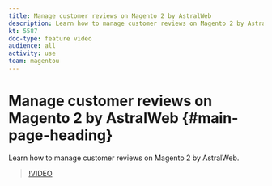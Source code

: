 ```yaml
---
title: Manage customer reviews on Magento 2 by AstralWeb
description: Learn how to manage customer reviews on Magento 2 by AstralWeb.
kt: 5587
doc-type: feature video
audience: all
activity: use
team: magentou
---
```


# Manage customer reviews on Magento 2 by AstralWeb {#main-page-heading}

Learn how to manage customer reviews on Magento 2 by AstralWeb.

>[!VIDEO](https://video.tv.adobe.com/v/35745?quality=12&learn=on)
